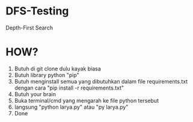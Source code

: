 # DFS-Testing
Depth-First Search
# HOW?
1. Butuh di git clone dulu kayak biasa
2. Butuh library python "pip"
3. Butuh menginstall semua yang dibutuhkan dalam file requirements.txt dengan cara 
"pip install -r requirements.txt"
4. Butuh your brain
5. Buka terminal/cmd yang mengarah ke file python tersebut
6. langsung "python larya.py" atau "py larya.py"
7. Done
